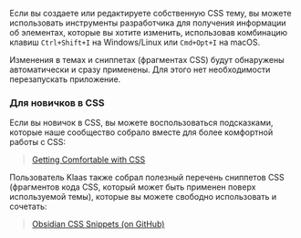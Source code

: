 Если вы создаете или редактируете собственную CSS тему, вы можете использовать инструменты разработчика для получения информации об элементах, которые вы хотите изменить, использовав комбинацию клавиш `Ctrl+Shift+I` на Windows/Linux или `Cmd+Opt+I` на macOS.

Изменения в темах и сниппетах (фрагментах CSS) будут обнаружены автоматически и сразу применены. Для этого нет необходимости перезапускать приложение.

### Для новичков в CSS

Если вы новичок в CSS, вы можете воспользоваться подсказками, которые наше сообщество собрало вместе для более комфортной работы с CSS:

> [Getting Comfortable with CSS](https://forum.obsidian.md/t/getting-comfortable-with-obsidian-css/133)

Пользователь Klaas также собрал полезный перечень сниппетов CSS (фрагментов кода CSS, который может быть применен поверх используемой темы), которые вы можете свободно использовать и сочетать:

> [Obsidian CSS Snippets (on GitHub)](https://github.com/Dmitriy-Shulha/obsidian-css-snippets/tree/master/Snippets)